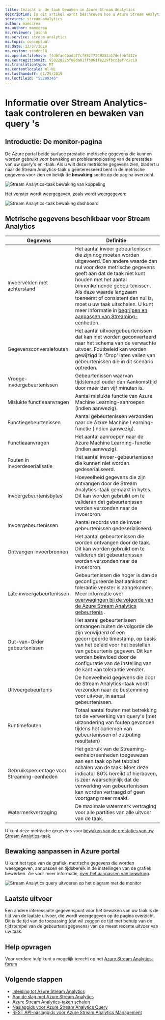 ```yaml
---
title: Inzicht in de taak bewaken in Azure Stream Analytics
description: In dit artikel wordt beschreven hoe u Azure Stream Analytics-taken in Azure portal controleren.
services: stream-analytics
author: mamccrea
ms.author: mamccrea
ms.reviewer: jasonh
ms.service: stream-analytics
ms.topic: conceptual
ms.date: 12/07/2018
ms.custom: seodec18
ms.openlocfilehash: f4dbfae4bada77cf882f7249353a17defebf312e
ms.sourcegitcommit: 95822822bfe8da01ffb061fe229fbcc3ef7c2c19
ms.translationtype: MT
ms.contentlocale: nl-NL
ms.lasthandoff: 01/29/2019
ms.locfileid: "55209346"
---
```

# <a name="understand-stream-analytics-job-monitoring-and-how-to-monitor-queries"></a>Informatie over Stream Analytics-taak controleren en bewaken van query 's

## <a name="introduction-the-monitor-page"></a>Introductie: De monitor-pagina
De Azure portal beide surface prestatie-metrische gegevens die kunnen worden gebruikt voor bewaking en probleemoplossing van de prestaties van uw query's en -taak. Als u wilt deze metrische gegevens zien, bladert u naar de Stream Analytics-taak u geïnteresseerd bent in de metrische gegevens voor zien en bekijk de **bewaking** sectie op de pagina overzicht.  

![Stream Analytics-taak bewaking van koppeling](./media/stream-analytics-monitoring/02-stream-analytics-monitoring-block.png)

Het venster wordt weergegeven, zoals wordt weergegeven:

![Stream Analytics-taak bewaking dashboard](./media/stream-analytics-monitoring/01-stream-analytics-monitoring.png)  

## <a name="metrics-available-for-stream-analytics"></a>Metrische gegevens beschikbaar voor Stream Analytics
| Gegevens                 | Definitie                               |
| ---------------------- | ---------------------------------------- |
| Invoervelden met achterstand       | Het aantal invoer gebeurtenissen die zijn nog moeten worden uitgevoerd. Een andere waarde dan nul voor deze metrische gegevens geeft aan dat de taak niet kunt houden met het aantal binnenkomende gebeurtenissen. Als deze waarde langzaam toeneemt of consistent dan nul is, moet u uw taak uitschalen. U kunt meer informatie in [begrijpen en aanpassen van Streaming-eenheden](stream-analytics-streaming-unit-consumption.md). |
| Gegevensconversiefouten | Het aantal uitvoergebeurtenissen dat kan niet worden geconverteerd naar het schema van de verwachte uitvoer. Foutbeleid kan worden gewijzigd in 'Drop' laten vallen van gebeurtenissen die in dit scenario optreden. |
| Vroege-invoergebeurtenissen       | Gebeurtenissen waarvan tijdstempel ouder dan Aankomsttijd door meer dan vijf minuten is. |
| Mislukte functieaanvragen | Aantal mislukte functie van Azure Machine Learning-aanroepen (indien aanwezig). |
| Functiegebeurtenissen        | Aantal gebeurtenissen verzonden naar de Azure Machine Learning-functie (indien aanwezig). |
| Functieaanvragen      | Het aantal aanroepen naar de Azure Machine Learning-functie (indien aanwezig). |
| Fouten in invoerdeserialisatie       | Het aantal invoer-gebeurtenissen die kunnen niet worden gedeserialiseerd.  |
| Invoergebeurtenisbytes      | Hoeveelheid gegevens die zijn ontvangen door de Stream Analytics-taak gemaakt in bytes. Dit kan worden gebruikt om te valideren dat gebeurtenissen worden verzonden naar de invoerbron. |
| Invoergebeurtenissen           | Aantal records van de invoer gebeurtenissen gedeserialiseerd. |
| Ontvangen invoerbronnen       | Het aantal gebeurtenissen die worden ontvangen door de taak. Dit kan worden gebruikt om te valideren dat gebeurtenissen worden verzonden naar de invoerbron. |
| Late invoergebeurtenissen      | Gebeurtenissen die hoger is dan de geconfigureerde laat aankomst tolerantie venster is aangekomen. Meer informatie over [overwegingen bij de volgorde van de Azure Stream Analytics gebeurtenis](stream-analytics-out-of-order-and-late-events.md) . |
| Out-van-Order gebeurtenissen    | Het aantal gebeurtenissen ontvangen buiten de volgorde die zijn verwijderd of een gecorrigeerde timestamp, op basis van het beleid voor het bestellen van gebeurtenis gegeven. Dit kan worden beïnvloed door de configuratie van de instelling van de kant van tolerantie venster. |
| Uitvoergebeurtenis          | De hoeveelheid gegevens die door de Stream Analytics-taak wordt verzonden naar de bestemming voor uitvoer, in aantal gebeurtenissen. |
| Runtimefouten         | Totaal aantal fouten met betrekking tot de verwerking van query's (met uitzondering van fouten gevonden tijdens het opnemen van gebeurtenissen of outputing resultaten) |
| Gebruikspercentage voor Streaming-eenheden       | Het gebruik van de Streaming-eenheid/eenheden toegewezen aan een taak op het tabblad schalen van de taak. Moet deze indicator 80% bereikt of hierboven, is zeer waarschijnlijk dat de verwerking van gebeurtenissen kan worden vertraagd of geen voortgang meer maakt. |
| Watermerkvertraging       | De maximale watermerk vertraging voor alle partities van alle uitvoer van de taak. |

U kunt deze metrische gegevens voor [bewaken van de prestaties van uw Stream Analytics-taak](https://docs.microsoft.com/azure/stream-analytics/stream-analytics-set-up-alerts#scenarios-to-monitor). 

## <a name="customizing-monitoring-in-the-azure-portal"></a>Bewaking aanpassen in Azure portal
U kunt het type van de grafiek, metrische gegevens die worden weergegeven, aanpassen en tijdsbereik in de instellingen van de grafiek bewerken. Zie voor meer informatie, [over het aanpassen van bewaking](../monitoring-and-diagnostics/insights-how-to-customize-monitoring.md).

  ![Stream Analytics query uitvoeren op het diagram met de monitor](./media/stream-analytics-monitoring/08-stream-analytics-monitoring.png)  


## <a name="latest-output"></a>Laatste uitvoer
Een andere interessante gegevenspunt voor het bewaken van uw taak is de tijd van de laatste uitvoer, die wordt weergegeven op de pagina overzicht.
Dit is de tijd van de toepassing (dat wil zeggen de tijd met behulp van de tijdstempel van de gebeurtenisgegevens) van de meest recente uitvoer van uw taak.

## <a name="get-help"></a>Help opvragen
Voor verdere hulp kunt u mogelijk terecht op het [Azure Stream Analytics-forum](https://social.msdn.microsoft.com/Forums/azure/home?forum=AzureStreamAnalytics)

## <a name="next-steps"></a>Volgende stappen
* [Inleiding tot Azure Stream Analytics](stream-analytics-introduction.md)
* [Aan de slag met Azure Stream Analytics](stream-analytics-real-time-fraud-detection.md)
* [Azure Stream Analytics-taken schalen](stream-analytics-scale-jobs.md)
* [Naslaggids voor Azure Stream Analytics Query](https://msdn.microsoft.com/library/azure/dn834998.aspx)
* [REST API-naslaggids voor Azure Stream Analytics Management](https://msdn.microsoft.com/library/azure/dn835031.aspx)

